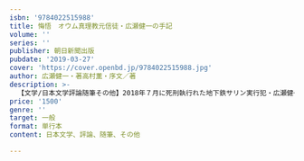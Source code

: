 ```yaml
---
isbn: '9784022515988'
title: 悔悟　オウム真理教元信徒・広瀬健一の手記
volume: ''
series: ''
publisher: 朝日新聞出版
pubdate: '2019-03-27'
cover: 'https://cover.openbd.jp/9784022515988.jpg'
author: 広瀬健一・著高村薫・序文／著
description: >-
  【文学/日本文学評論随筆その他】2018年７月に死刑執行れた地下鉄サリン実行犯・広瀬健一。悔悟の念に駆られつつ、なぜ自身がオウムの教義に惹かれたのか、教団が何を目指したのか、理系の目で分析された精緻な手記を公開する。司法が迂回したオウムの宗教的側面を真正面から見据える記録である。
price: '1500'
genre: ''
target: 一般
format: 単行本
content: 日本文学、評論、随筆、その他

---
```

